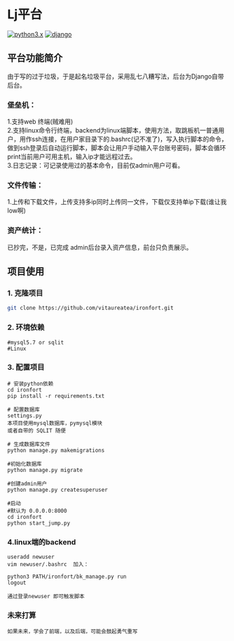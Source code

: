 # Lj平台
[![python3.x](https://img.shields.io/badge/python-3.6-blue.svg)](https://www.python.org/)
[![django](https://img.shields.io/badge/django-2.0.8-blue.svg)](https://www.djangoproject.com/)


## 平台功能简介
由于写的过于垃圾，于是起名垃圾平台，采用乱七八糟写法，后台为Django自带后台。
### 堡垒机：  
1.支持web 终端(贼难用)  
2.支持linux命令行终端，backend为linux端脚本，使用方法，取跳板机一普通用户，用作ssh连接，在用户家目录下的.bashrc(记不准了)，写入执行脚本的命令，做到ssh登录后自动运行脚本，脚本会让用户手动输入平台账号密码，脚本会循环print当前用户可用主机，输入ip才能远程过去。  
3.日志记录：可记录使用过的基本命令，目前仅admin用户可看。  
### 文件传输：
1.上传和下载文件，上传支持多ip同时上传同一文件，下载仅支持单ip下载(谁让我low啊)
### 资产统计：  
已抄完，不是，已完成
admin后台录入资产信息，前台只负责展示。

## 项目使用
### 1. 克隆项目
``` bash
git clone https://github.com/vitaureatea/ironfort.git
```
### 2. 环境依赖
```
#mysql5.7 or sqlit
#Linux
```
### 3. 配置项目
```
# 安装python依赖
cd ironfort
pip install -r requirements.txt

# 配置数据库
settings.py 
本项目使用mysql数据库，pymysql模块
或者自带的 SQLIT 随便

# 生成数据库文件
python manage.py makemigrations 

#初始化数据库
python manage.py migrate

#创建admin用户
python manage.py createsuperuser 

#启动
#默认为 0.0.0.0:8000
cd ironfort
python start_jump.py
```
### 4.linux端的backend
```
useradd newuser  
vim newuser/.bashrc  加入：  

python3 PATH/ironfort/bk_manage.py run
logout  

通过登录newuser 即可触发脚本 
```
### 未来打算
```
如果未来，学会了前端，以及后端，可能会鼓起勇气重写
```
